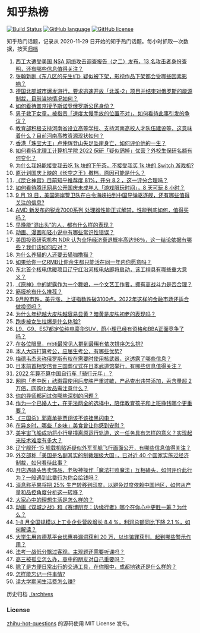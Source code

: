 # 知乎热榜
[![Build Status](https://github.com/ToWeLong/zhihu-hot-questions/workflows/CI/badge.svg)](https://github.com/ToWeLong/zhihu-hot-questions/actions)
[![GitHub language](https://img.shields.io/badge/language-golang-orange.svg)](https://golang.org/)
[![GitHub license](https://img.shields.io/github/license/ToWeLong/zhihu-hot-questions)](https://github.com/ToWeLong/zhihu-hot-questions/blob/main/LICENSE)

知乎热门话题，记录从 2020-11-29 日开始的知乎热门话题。每小时抓取一次数据，按天[归档](./archives)

<!-- BEGIN -->

1. [西工大遭受美国 NSA 网络攻击调查报告（之二）发布，13 名攻击者身份查明，还有哪些信息值得关注？](https://www.zhihu.com/question/555864991)
1. [张翰新剧《东八区的先生们》疑似被下架，影视作品下架都会受哪些因素影响？](https://www.zhihu.com/question/555747139)
1. [德国北部城市爆发游行，要求迅速开放「北溪-2」项目并结束对俄罗斯的能源制裁，目前当地情况如何？](https://www.zhihu.com/question/555662232)
1. [如何看待普京授予斯诺登俄罗斯公民身份？](https://www.zhihu.com/question/555765852)
1. [男子救下女童，被指责「速度太慢手放的位置不对」，如何看待此事引发的争议？](https://www.zhihu.com/question/555772105)
1. [教育部积极支持河南省设立高等学校、支持河南高校人才队伍建设等，这意味着什么？目前河南高教资源现状如何？](https://www.zhihu.com/question/555790575)
1. [香港「珠宝大王」卢仲辉登山失足坠崖身亡，如何评价他的一生？](https://www.zhihu.com/question/555682845)
1. [如何看待北理工计算机学院 2022 保研「疑似鸽掉」优营？外校生保研名额有何变化？](https://www.zhihu.com/question/555726965)
1. [为什么我妈能接受我去吃 1k 块的下午茶，不接受我买 1k 块的 Switch 游戏机?](https://www.zhihu.com/question/542070763)
1. [原计划国庆上映的《长空之王》撤档，原因可能是什么？](https://www.zhihu.com/question/555800883)
1. [《昆仑神宫》目前知乎推荐度 81%，开分 8.2 ，这一评分合理吗？](https://www.zhihu.com/question/554978215)
1. [如何看待腾讯网易公开国庆未成年人「游戏限玩时间」，8 天可玩 8 小时？](https://www.zhihu.com/question/555675087)
1. [9 月 19 日，美国海岸警卫队在白令海峡拍到中国导弹驱逐舰，还有哪些值得关注的信息?](https://www.zhihu.com/question/555890694)
1. [AMD 新发布的锐龙7000系列 处理器性能正式解禁，性能到底如何，值得买吗？](https://www.zhihu.com/question/555744031)
1. [早晚能“混出头”的人，都有什么样的表现？](https://www.zhihu.com/question/555563826)
1. [动画、漫画和轻小说中有哪些常识性错误？](https://www.zhihu.com/question/345178379)
1. [美国投资研究机构 NDR 认为全场经济衰退概率高达98％，这一结论依据有哪些？我们该如何应对？](https://www.zhihu.com/question/555825857)
1. [为什么养猫的人还要去猫咖撸猫？](https://www.zhihu.com/question/545214612)
1. [如果给你一亿RMB让你余生都只能活在同一年内你愿意吗？](https://www.zhihu.com/question/544433446)
1. [东北首个核电供暖项目辽宁红沿河核电站即将启动，该工程具有哪些重大意义？](https://www.zhihu.com/question/555684267)
1. [《原神》中的妮露作为一个舞娘，一个文艺工作者，拥有高战斗力是否合理？](https://www.zhihu.com/question/555588526)
1. [筋膜枪有什么推荐？](https://www.zhihu.com/question/358095647)
1. [9月股市跌，美元涨，上证指数跌破3100点。2022年这样的金融市场还适合做投资吗？](https://www.zhihu.com/question/555854606)
1. [为什么年纪越大皮肤越容易显黄？暗黄是皮肤初老的表现吗？](https://www.zhihu.com/question/555656303)
1. [跑步被女生拉爆是什么体验?](https://www.zhihu.com/question/536919593)
1. [L9、G9、ES7都定位纯电豪华SUV，蔚小理已经有资格和BBA正面竞争了吗？](https://www.zhihu.com/question/555726596)
1. [在各位眼里，mbti最常见人群到最稀有依次排序怎么排?](https://www.zhihu.com/question/555706890)
1. [本人大四打算考公，应届生考公，有哪些优势?](https://www.zhihu.com/question/548822905)
1. [梅德韦杰夫称俄罗斯有权在需要时使用核武器，这透露了哪些信息？](https://www.zhihu.com/question/555904275)
1. [日本前首相安倍晋三国葬仪式在日本武道馆举行，有哪些信息值得关注？](https://www.zhihu.com/question/555676671)
1. [2022 年算不算中国自行车「骑行元年」？](https://www.zhihu.com/question/555012203)
1. [网购「老中医」祛斑霜使用后皮肤严重过敏，产品查出违禁添加，汞含量超 2 万倍，网购化妆品需注意什么？](https://www.zhihu.com/question/555582720)
1. [你的导师都问过你哪些深刻的问题？](https://www.zhihu.com/question/526285550)
1. [作为一个已婚人士，在无法两全的选择中，陪伴教育孩子和上班挣钱哪个更重要？](https://www.zhihu.com/question/554428765)
1. [《三国杀》郭嘉单挑贾诩该不该挂黑闪电？](https://www.zhihu.com/question/309689505)
1. [在异乡时，哪些「乡味」美食曾让你感到安慰？](https://www.zhihu.com/question/555156243)
1. [美宇宙飞船成功将小行星撞离原运行轨道，这一任务具有怎样的意义？实现起来技术难度有多大？](https://www.zhihu.com/question/555779002)
1. [辽宁舰歼-15 舰载机贴近疑似外军军舰飞行画面公开，有哪些信息值得关注？](https://www.zhihu.com/question/555816921)
1. [外交部称「美国是名副其实的制裁超级大国」，已对近 40 个国家实施过经济制裁，如何看待此事？](https://www.zhihu.com/question/555726106)
1. [开店遇磕头售卖饰品，老板神操作「魔法打败魔法」互相磕头，如何评价此行为？一般遇到此番行为你会给钱吗？](https://www.zhihu.com/question/555597865)
1. [消息称苹果将把 25% 生产转移到印度，以避免过度依赖中国地区，如何从产量和品控角度分析这一转移？](https://www.zhihu.com/question/555665831)
1. [大家心中的理想生活是怎么样的？](https://www.zhihu.com/question/555890556)
1. [动画《双城之战》和《赛博朋克：边缘行者》哪个在你心中更胜一筹？为什么？](https://www.zhihu.com/question/554368773)
1. [1-8 月全国规模以上工业企业营收增长 8.4 %，利润总额同比下降 2.1 %，如何解读？](https://www.zhihu.com/question/555828683)
1. [大学生用肯德基平台优惠券漏洞获利 20 万，以诈骗罪获刑，起到哪些警示作用？](https://www.zhihu.com/question/555845502)
1. [法考一战低分飘过客观，主观题还需要听课吗？](https://www.zhihu.com/question/555402278)
1. [高三被孤立怎么办，高中的朋友对自己重要吗？](https://www.zhihu.com/question/555509782)
1. [除了是方便日常出行的交通工具，在你眼中，成都地铁还是什么样的？](https://www.zhihu.com/question/555668738)
1. [怎样能忘记一件事情?](https://www.zhihu.com/question/555874806)
1. [读大学期间生活费怎么赚?](https://www.zhihu.com/question/555645557)

<!-- END -->

历史归档 [./archives](./archives)


### License
[zhihu-hot-questions](https://github.com/towelong/zhihu-hot-questions) 的源码使用 MIT License 发布。